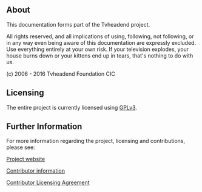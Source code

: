 ## About

This documentation forms part of the Tvheadend project.

All rights reserved, and all implications of using, following, not 
following, or in any way even being aware of this documentation are 
expressly excluded. Use everything entirely at your own risk. If your 
television explodes, your house burns down or your kittens end up in 
tears, that's nothing to do with us.

(c) 2006 - 2016 Tvheadend Foundation CIC

## Licensing

The entire project is currently licensed using [GPLv3](http://www.gnu.org/licenses/gpl-3.0.txt).

## Further Information

For more information regarding the project, licensing and contributions, please see:

[Project website](https://tvheadend.org)

[Contributor information](https://tvheadend.org/projects/tvheadend/wiki/Contributors)

[Contributor Licensing Agreement](https://tvheadend.org/projects/tvheadend/wiki/CLA)
